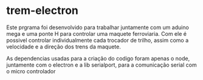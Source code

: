 # trem-electron

Este prgrama foi desenvolvido para trabalhar juntamente com um aduino mega e uma ponte H para controlar uma maquete ferroviaria.
Com ele é possivel controlar individualmente cada trocador de trilho, assim como a velocidade e a direção dos trens da maquete.


As dependencias usadas para a criação do codigo foram apenas o node, juntamente com o electron e a lib serialport, para a comunicação serial com o micro controlador 